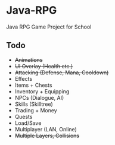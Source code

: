 # Java-RPG

Java RPG Game Project for School

## Todo
- ~~Animations~~
- ~~UI Overlay (Health etc.)~~
- ~~Attacking (Defense, Mana, Cooldown)~~
- Effects
- Items + Chests
- Inventory + Equipping
- NPCs (Dialogue, AI)
- Skills (Skilltree)
- Trading + Money
- Quests
- Load/Save
- Multiplayer (LAN, Online)
- ~~Multiple Layers, Collisions~~ 